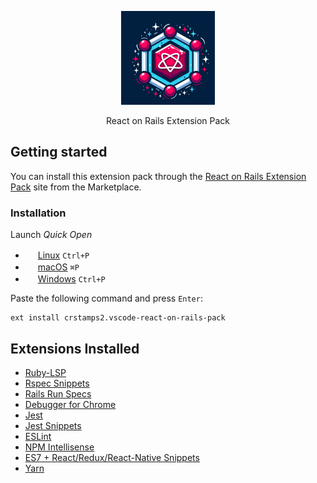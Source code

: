 <p align="center">
  <img src="/images/logo.jpg" alt="react on rails extension pack" width="150">
  <br>
</p>
<p align="center">React on Rails Extension Pack</p>

## Getting started

You can install this extension pack through the [React on Rails Extension Pack](https://marketplace.visualstudio.com/items?itemName=crstamps2.vscode-react-on-rails-pack) site from the Marketplace.

### Installation

Launch *Quick Open*
  - <img src="https://www.kernel.org/theme/images/logos/favicon.png" width=16 height=16/> <a href="https://code.visualstudio.com/shortcuts/keyboard-shortcuts-linux.pdf">Linux</a> `Ctrl+P`
  - <img src="https://developer.apple.com/favicon.ico" width=16 height=16/> <a href="https://code.visualstudio.com/shortcuts/keyboard-shortcuts-macos.pdf">macOS</a> `⌘P`
  - <img src="https://www.microsoft.com/favicon.ico" width=16 height=16/> <a href="https://code.visualstudio.com/shortcuts/keyboard-shortcuts-windows.pdf">Windows</a> `Ctrl+P`

Paste the following command and press `Enter`:

```shell
ext install crstamps2.vscode-react-on-rails-pack
```

## Extensions Installed

* [Ruby-LSP](https://marketplace.visualstudio.com/items?itemName=Shopify.ruby-lsp)
* [Rspec Snippets](https://marketplace.visualstudio.com/items?itemName=karunamurti.rspec-snippets)
* [Rails Run Specs](https://marketplace.visualstudio.com/items?itemName=noku.rails-run-spec-vscode)
* [Debugger for Chrome](https://marketplace.visualstudio.com/items?itemName=msjsdiag.debugger-for-chrome)
* [Jest](https://marketplace.visualstudio.com/items?itemName=Orta.vscode-jest)
* [Jest Snippets](https://marketplace.visualstudio.com/items?itemName=andys8.jest-snippets)
* [ESLint](https://marketplace.visualstudio.com/items?itemName=dbaeumer.vscode-eslint)
* [NPM Intellisense](https://marketplace.visualstudio.com/items?itemName=christian-kohler.npm-intellisense)
* [ES7 + React/Redux/React-Native Snippets](https://marketplace.visualstudio.com/items?itemName=dsznajder.es7-react-js-snippets)
* [Yarn](https://marketplace.visualstudio.com/items?itemName=gamunu.vscode-yarn)
